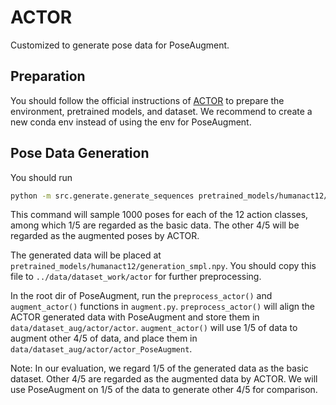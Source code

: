 # ACTOR

Customized to generate pose data for PoseAugment.

## Preparation

You should follow the official instructions of [ACTOR](https://github.com/Mathux/ACTOR) to prepare the environment, pretrained models, and dataset. We recommend to create a new conda env instead of using the env for PoseAugment.

## Pose Data Generation

You should run

```bash
python -m src.generate.generate_sequences pretrained_models/humanact12/checkpoint_5000.pth.tar --num_samples_per_action 1000 --cpu
```

This command will sample 1000 poses for each of the 12 action classes, among which 1/5 are regarded as the basic data. The other 4/5 will be regarded as the augmented poses by ACTOR.

The generated data will be placed at `pretrained_models/humanact12/generation_smpl.npy`. You should copy this file to `../data/dataset_work/actor` for further preprocessing.

In the root dir of PoseAugment, run the `preprocess_actor()` and `augment_actor()` functions in `augment.py`. `preprocess_actor()` will align the ACTOR generated data with PoseAugment and store them in `data/dataset_aug/actor/actor`. `augment_actor()` will use 1/5 of data to augment other 4/5 of data, and place them in `data/dataset_aug/actor/actor_PoseAugment`.

Note: In our evaluation, we regard 1/5 of the generated data as the basic dataset. Other 4/5 are regarded as the augmented data by ACTOR. We will use PoseAugment on 1/5 of the data to generate other 4/5 for comparison.
